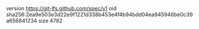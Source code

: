 version https://git-lfs.github.com/spec/v1
oid sha256:2ea9e503e3d22e9f1221d338b453e4f4b94bdd04ea945946be0c39a656841234
size 4782

